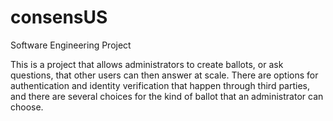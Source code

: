 # consensUS
Software Engineering Project

This is a project that allows administrators to create ballots, or ask questions, that other users can then answer at scale.  There are options for authentication and identity verification that happen through third parties, and there are several choices for the kind of ballot that an administrator can choose.
